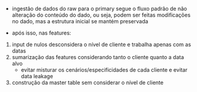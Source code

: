- ingestão de dados do raw para o primary segue o fluxo padrão de não alteração do conteúdo do dado, ou seja, podem ser feitas modificações no dado, mas a estrutura inicial se mantém preservada

- após isso, nas features:
1. input de nulos desconsidera o nível de cliente e trabalha apenas com as datas
2. sumarização das features considerando tanto o cliente quanto a data alvo
    - evitar misturar os cenários/especificidades de cada cliente e evitar data leakage
3. construção da master table sem considerar o nível de cliente
